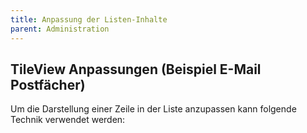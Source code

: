 ```yaml
---
title: Anpassung der Listen-Inhalte
parent: Administration
---
```


## TileView Anpassungen (Beispiel E-Mail Postfächer)

Um die Darstellung einer Zeile in der Liste anzupassen kann folgende Technik verwendet werden: